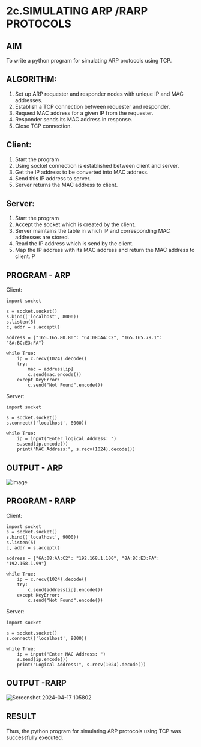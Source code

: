 # 2c.SIMULATING ARP /RARP PROTOCOLS
## AIM
To write a python program for simulating ARP protocols using TCP.
## ALGORITHM:
1. Set up ARP requester and responder nodes with unique IP and MAC addresses.
2. Establish a TCP connection between requester and responder.
3. Request MAC address for a given IP from the requester.
4. Responder sends its MAC address in response.
5. Close TCP connection.
## Client:
1. Start the program
2. Using socket connection is established between client and server.
3. Get the IP address to be converted into MAC address.
4. Send this IP address to server.
5. Server returns the MAC address to client.
## Server:
1. Start the program
2. Accept the socket which is created by the client.
3. Server maintains the table in which IP and corresponding MAC addresses are
stored.
4. Read the IP address which is send by the client.
5. Map the IP address with its MAC address and return the MAC address to client.
P
## PROGRAM - ARP

Client:
```
import socket

s = socket.socket()
s.bind(('localhost', 8000))
s.listen(5)
c, addr = s.accept()

address = {"165.165.80.80": "6A:08:AA:C2", "165.165.79.1": "8A:BC:E3:FA"}

while True:
    ip = c.recv(1024).decode()
    try:
        mac = address[ip]
        c.send(mac.encode())
    except KeyError:
        c.send("Not Found".encode())

```

Server:
```
import socket

s = socket.socket()
s.connect(('localhost', 8000))

while True:
    ip = input("Enter logical Address: ")
    s.send(ip.encode())
    print("MAC Address:", s.recv(1024).decode())

```
## OUTPUT - ARP
![image](https://github.com/ThakshaRishi/2c.ARP_RARP_PROTOCOLS/assets/144870423/19e677a0-c093-4a06-ae70-46927b8e7940)

## PROGRAM - RARP
Client:
```
import socket
s = socket.socket()
s.bind(('localhost', 9000))
s.listen(5)
c, addr = s.accept()

address = {"6A:08:AA:C2": "192.168.1.100", "8A:BC:E3:FA": "192.168.1.99"}

while True:
    ip = c.recv(1024).decode()
    try:
        c.send(address[ip].encode())
    except KeyError:
        c.send("Not Found".encode())
```
Server:
```
import socket

s = socket.socket()
s.connect(('localhost', 9000))

while True:
    ip = input("Enter MAC Address: ")
    s.send(ip.encode())
    print("Logical Address:", s.recv(1024).decode())

```
## OUTPUT -RARP

![Screenshot 2024-04-17 105802](https://github.com/ThakshaRishi/2c.ARP_RARP_PROTOCOLS/assets/144870423/7c89c886-2849-4e01-ad66-b627489b57ad)

## RESULT
Thus, the python program for simulating ARP protocols using TCP was successfully 
executed.

